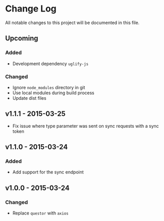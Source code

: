 # Change Log
All notable changes to this project will be documented in this file.

## Upcoming
### Added
- Development dependency `uglify-js`

### Changed
- Ignore `node_modules` directory in git
- Use local modules during build process
- Update dist files

## v1.1.1 - 2015-03-25
- Fix issue where type parameter was sent on sync requests with a sync
  token

## v1.1.0 - 2015-03-24
### Added
- Add support for the sync endpoint

## v1.0.0 - 2015-03-24
### Changed
- Replace `questor` with `axios`

